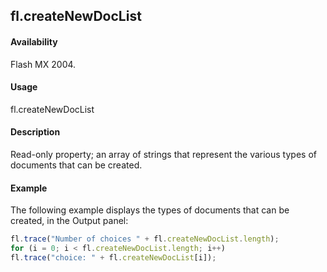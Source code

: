## fl.createNewDocList

#### Availability

Flash MX 2004.

#### Usage

fl.createNewDocList

#### Description

Read-only property; an array of strings that represent the various types of documents that can be created.

#### Example

The following example displays the types of documents that can be created, in the Output panel:
```javascript
fl.trace("Number of choices " + fl.createNewDocList.length);
for (i = 0; i < fl.createNewDocList.length; i++)
fl.trace("choice: " + fl.createNewDocList[i]); 

```